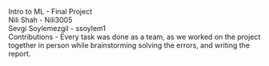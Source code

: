 Intro to ML - Final Project  
Nili Shah - Nili3005  
Sevgi Soylemezgil - ssoylem1  
Contributions - Every task was done as a team, as we worked on the project together in person while brainstorming solving the errors, and writing the report.  

